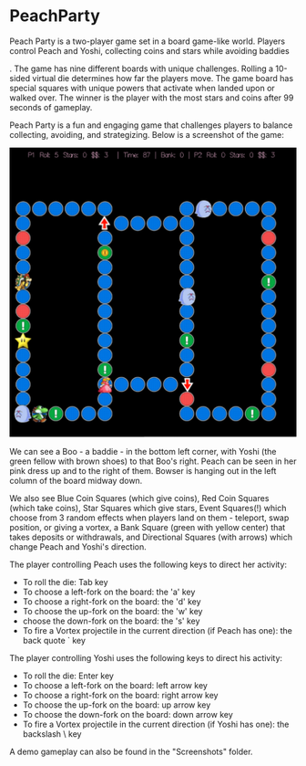 # PeachParty

Peach Party is a two-player game set in a board game-like world. Players control Peach and Yoshi, collecting coins and stars while avoiding baddies

. The game has nine different boards with unique challenges. Rolling a 10-sided virtual die determines how far the players move. The game board has special squares with unique powers that activate when landed upon or walked over. The winner is the player with the most stars and coins after 99 seconds of gameplay.

Peach Party is a fun and engaging game that challenges players to balance collecting, avoiding, and strategizing. Below is a screenshot of the game:

![Screenshot](https://github.com/onehodge/PeachParty/blob/864506f48e5575c17f53b0ef5106e14fcb0d4d61/Screenshots/screenshot.png)

We can see a Boo - a baddie - in the bottom left corner, with Yoshi (the green fellow with brown shoes) to that Boo's right. Peach can be seen in her pink dress up and to the right of them. Bowser is hanging out in the left column of the board midway down. 

We also see Blue Coin Squares (which give coins), Red Coin Squares (which take coins), Star Squares which give stars, Event Squares(!) which choose from 3 random effects when players land on them - teleport, swap position, or giving a vortex, a Bank Square (green with yellow center) that takes deposits or withdrawals, and Directional Squares (with arrows) which change Peach and Yoshi's direction.

The player controlling Peach uses the following keys to direct her activity:

- To roll the die: Tab key
- To choose a left-fork on the board: the 'a' key
- To choose a right-fork on the board: the 'd' key
- To choose the up-fork on the board: the 'w' key
-  choose the down-fork on the board: the 's' key
- To fire a Vortex projectile in the current direction (if Peach has one): the back quote ` key

The player controlling Yoshi uses the following keys to direct his activity:

- To roll the die: Enter key 
- To choose a left-fork on the board: left arrow key
- To choose a right-fork on the board: right arrow key
- To choose the up-fork on the board: up arrow key
- To choose the down-fork on the board: down arrow key
- To fire a Vortex projectile in the current direction (if Yoshi has one): the backslash \ key

A demo gameplay can also be found in the "Screenshots" folder.
